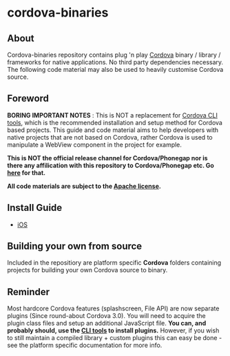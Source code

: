 # cordova-binaries

## About

Cordova-binaries repository contains plug 'n play [Cordova](http://cordova.apache.org/) binary / library / frameworks for native applications. No third party dependencies necessary. The following code material may also be used to heavily customise Cordova source.

## Foreword

**BORING IMPORTANT NOTES** : This is NOT a replacement for [Cordova CLI tools](https://github.com/apache/cordova-cli/blob/master/README.md), which is the recommended installation and setup method for Cordova based projects. This guide and code material aims to help developers with native projects that are not based on Cordova, rather Cordova is used to manipulate a WebView component in the project for example.

**This is NOT the official release channel for Cordova/Phonegap nor is there any affilication with this repository to Cordova/Phonegap etc. Go [here](http://cordova.apache.org/#download) for that.**

**All code materials are subject to the [Apache license](http://www.apache.org/licenses/LICENSE-2.0).**

## Install Guide

- [iOS](ios/docs/install-guide-ios.md)


## Building your own from source

Included in the repositiory are platform specific **Cordova** folders containing projects for building your own Cordova source to binary.

## Reminder

Most hardcore Cordova features (splashscreen, File API) are now separate plugins (Since round-about Cordova 3.0). You will need to acquire the plugin class files and setup an additional JavaScript file. **You can, and probably should, use the [CLI tools](http://cordova.apache.org/docs/en/3.0.0/guide_cli_index.md.html#The%20Command-line%20Interface) to install plugins.** However, if you wish to still maintain a compiled library + custom plugins this can easy be done - see the platform specific documentation for more info.
